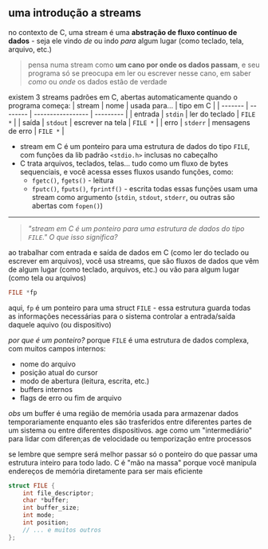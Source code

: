 ## **uma introdução a streams**
no contexto de C, uma stream é uma **abstração de fluxo contínuo de dados** - seja ele vindo *de* ou indo *para* algum lugar (como teclado, tela, arquivo, etc.)

> pensa numa stream como **um cano por onde os dados passam**, e seu programa só se preocupa em ler ou escrever nesse cano, em saber *como* ou *onde* os dados estão de verdade

existem 3 streams padrões em C, abertas automaticamente quando o programa começa:
| stream  | nome     | usada para...     | tipo em C |
| ------- | -------- | ----------------- | --------- |
| entrada | `stdin`  | ler do teclado    | `FILE *`  |
| saída   | `stdout` | escrever na tela  | `FILE *`  |
| erro    | `stderr` | mensagens de erro | `FILE *`  |

* stream em C é um ponteiro para uma estrutura de dados do tipo `FILE`, com funções da lib padrão `<stdio.h>` inclusas no cabeçalho
* C trata arquivos, teclados, telas... tudo como um fluxo de bytes sequenciais, e você acessa esses fluxos usando funções, como:
    * `fgetc()`, `fgets()` - leitura
    * `fputc()`, `fputs()`, `fprintf()` - escrita
    todas essas funções usam uma stream como argumento (`stdin`, `stdout`, `stderr`, ou outras são abertas com `fopen()`)

---

> *"stream em C é um ponteiro para uma estrutura de dados do tipo `FILE`." O que isso significa?*

ao trabalhar com entrada e saída de dados em C (como ler do teclado ou escrever em arquivos), você usa streams, que são fluxos de dados que vêm de algum lugar (como teclado, arquivos, etc.) ou vão para algum lugar (como tela ou arquivos)

```c
FILE *fp
```
aqui, `fp` é um ponteiro para uma struct `FILE` - essa estrutura guarda todas as informações necessárias para o sistema controlar a entrada/saída daquele aquivo (ou dispositivo)

*por que é um ponteiro?*
porque `FILE` é uma estrutura de dados complexa, com muitos campos internos:
* nome do arquivo
* posição atual do cursor
* modo de abertura (leitura, escrita, etc.)
* buffers internos
* flags de erro ou fim de arquivo

*obs* um buffer é uma região de memória usada para armazenar dados temporariamente enquanto eles são trasferidos entre diferentes partes de um sistema ou entre diferentes dispositivos. age como um "intermediário" para lidar com diferen;as de velocidade ou temporização entre processos

se lembre que sempre será melhor passar só o ponteiro do que passar uma estrutura inteiro para todo lado. C é "mão na massa" porque você manipula endereços de memória diretamente para ser mais eficiente

```c
struct FILE {
    int file_descriptor;
    char *buffer;
    int buffer_size;
    int mode;
    int position;
    // ... e muitos outros
};
```